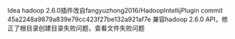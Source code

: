 
Idea hadoop 2.6.0插件改自fangyuzhong2016/HadoopIntellijPlugin  commit 45a2248a9879a839e79cc423f27be132a921af7e
兼容hadoop 2.6.0 API，修正了根目录创建目录失败问题，查看文件失败问题




